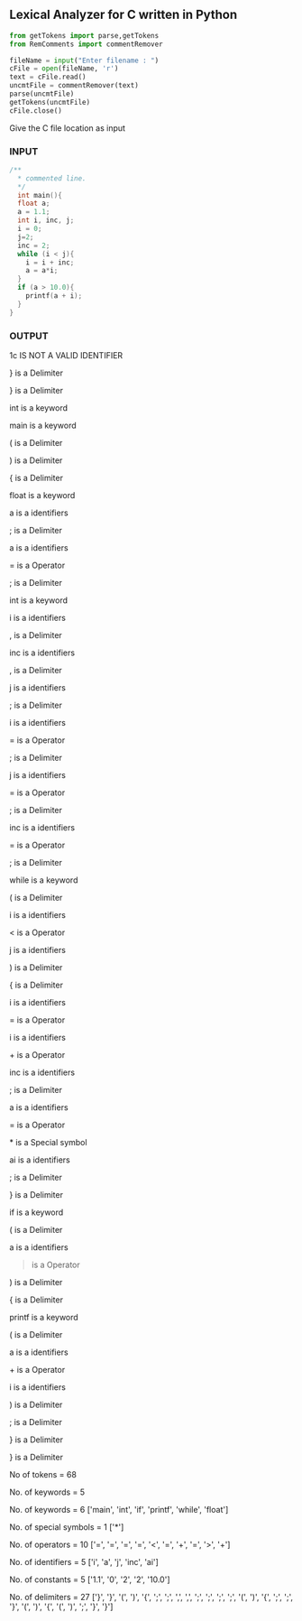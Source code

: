 ## Lexical Analyzer for C written in Python

```python
from getTokens import parse,getTokens
from RemComments import commentRemover

fileName = input("Enter filename : ")
cFile = open(fileName, 'r')
text = cFile.read()
uncmtFile = commentRemover(text)
parse(uncmtFile)
getTokens(uncmtFile)
cFile.close()   
```
Give the C file location as input


### INPUT
```C
/**
  * commented line.
  */
  int main(){
  float a;
  a = 1.1;
  int i, inc, j;
  i = 0;
  j=2;
  inc = 2;
  while (i < j){
    i = i + inc;
    a = a*i;
  }
  if (a > 10.0){
    printf(a + i);
  }
}
```

### OUTPUT

1c IS NOT A VALID IDENTIFIER




} is a Delimiter

} is a Delimiter 

int is a keyword 

main is a keyword 

( is a Delimiter  

) is a Delimiter

{ is a Delimiter  

float is a keyword

a is a identifiers

; is a Delimiter  

a is a identifiers

= is a Operator 

; is a Delimiter 

int is a keyword

i is a identifiers

, is a Delimiter  

inc is a identifiers

, is a Delimiter

j is a identifiers

; is a Delimiter

i is a identifiers

= is a Operator

; is a Delimiter

j is a identifiers

= is a Operator

; is a Delimiter

inc is a identifiers

= is a Operator

; is a Delimiter

while is a keyword

( is a Delimiter

i is a identifiers

< is a Operator

j is a identifiers

) is a Delimiter

{ is a Delimiter

i is a identifiers

= is a Operator

i is a identifiers

\+ is a Operator

inc is a identifiers

; is a Delimiter

a is a identifiers

= is a Operator

\* is a Special symbol

ai is a identifiers

; is a Delimiter

} is a Delimiter

if is a keyword

( is a Delimiter

a is a identifiers

> is a Operator

) is a Delimiter

{ is a Delimiter

printf is a keyword

( is a Delimiter

a is a identifiers

\+ is a Operator

i is a identifiers

) is a Delimiter

; is a Delimiter

} is a Delimiter

} is a Delimiter

No of tokens =  68

No. of keywords =  5

No. of keywords =  6
['main', 'int', 'if', 'printf', 'while', 'float']

No. of special symbols =  1
['*']

No. of operators =  10
['=', '=', '=', '=', '<', '=', '+', '=', '>', '+']

No. of identifiers =  5
['i', 'a', 'j', 'inc', 'ai']

No. of constants =  5
['1.1', '0', '2', '2', '10.0']

No. of delimiters =  27
['}', '}', '(', ')', '{', ';', ';', ',', ',', ';', ';', ';', ';', '(', ')', '{', ';', ';', '}', '(', ')', '{', '(', ')', ';', '}', '}'] 
